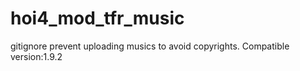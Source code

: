 # hoi4_mod_tfr_music
gitignore prevent uploading musics to avoid copyrights.
Compatible version:1.9.2
